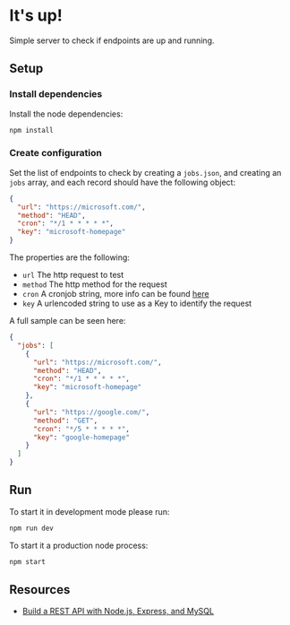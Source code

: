 # It's up!

Simple server to check if endpoints are up and running.

## Setup

### Install dependencies

Install the node dependencies:

```sh
npm install
```

### Create configuration

Set the list of endpoints to check by creating a `jobs.json`, and creating an `jobs` array, and each record should have the following object:

```json
{
  "url": "https://microsoft.com/",
  "method": "HEAD",
  "cron": "*/1 * * * * *",
  "key": "microsoft-homepage"
}
```

The properties are the following:

- `url` The http request to test
- `method` The http method for the request
- `cron` A cronjob string, more info can be found [here](https://crontab.guru/)
- `key` A urlencoded string to use as a Key to identify the request

A full sample can be seen here:

```json
{
  "jobs": [
    {
      "url": "https://microsoft.com/",
      "method": "HEAD",
      "cron": "*/1 * * * * *",
      "key": "microsoft-homepage"
    },
    {
      "url": "https://google.com/",
      "method": "GET",
      "cron": "*/5 * * * * *",
      "key": "google-homepage"
    }
  ]
}
```

## Run

To start it in development mode please run:

```sh
npm run dev
```

To start it a production node process:

```sh
npm start
```

## Resources

- [Build a REST API with Node.js, Express, and MySQL](https://blog.logrocket.com/build-rest-api-node-express-mysql/)